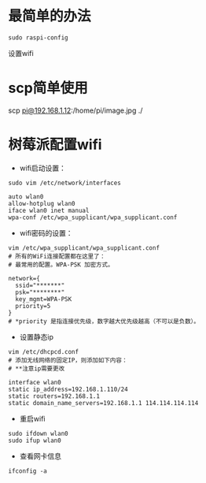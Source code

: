 # 最简单的办法
```shell
sudo raspi-config
```
设置wifi

# scp简单使用
scp pi@192.168.1.12:/home/pi/image.jpg ./

# 树莓派配置wifi

- wifi启动设置：
```shell
sudo vim /etc/network/interfaces

auto wlan0
allow-hotplug wlan0
iface wlan0 inet manual
wpa-conf /etc/wpa_supplicant/wpa_supplicant.conf
```

- wifi密码的设置：
```shell
vim /etc/wpa_supplicant/wpa_supplicant.conf
# 所有的WiFi连接配置都在这里了：
# 最常用的配置。WPA-PSK 加密方式。

network={
  ssid="*******"
  psk="********"
  key_mgmt=WPA-PSK
  priority=5
}
# *priority 是指连接优先级，数字越大优先级越高（不可以是负数）。
```
- 设置静态ip
```shell
vim /etc/dhcpcd.conf
# 添加无线网络的固定IP，则添加如下内容：
# **注意ip需要更改

interface wlan0
static ip_address=192.168.1.110/24
static routers=192.168.1.1
static domain_name_servers=192.168.1.1 114.114.114.114
```

- 重启wifi
```shell
sudo ifdown wlan0
sudo ifup wlan0
```

- 查看网卡信息
```shell
ifconfig -a
```
